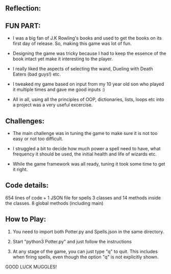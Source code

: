 ## Reflection:

## FUN PART:
* I was a big fan of J.K Rowling's books and used to get the books on its first day of release. So, making this game was lot of fun.

* Designing the game was tricky because I had to keep the essence of the book intact yet make it interesting to the player.

* I really liked the aspects of selecting the wand, Dueling with Death Eaters (bad guys!) etc.

* I tweaked my game based on input from my 10 year old son who played it multiple times and gave me good inputs :)

* All in all, using all the principles of OOP, dictionaries, lists, loops etc into a project was a very useful excercise.

## Challenges:
* The main challenge was in tuning the game to make sure it is not too easy or not too difficult. 

* I struggled a bit to decide how much power a spell need to have, what frequency it should be used, the initial health and life of wizards etc.

* While the game framework was all ready, tuning it took some time to get it right.

## Code details:
654 lines of code + 1 JSON file for spells
3 classes and 14 methods inside the classes.
8 global methods (including main)

## How to Play:
1. You need to import both Potter.py and Spells.json in the same directory.

2. Start "python3 Potter.py" and just follow the instructions

3. At any stage of the game, you can just type "q" to quit. This includes when firing spells, even though the option "q" is not explicitly shown.

GOOD LUCK MUGGLES!

